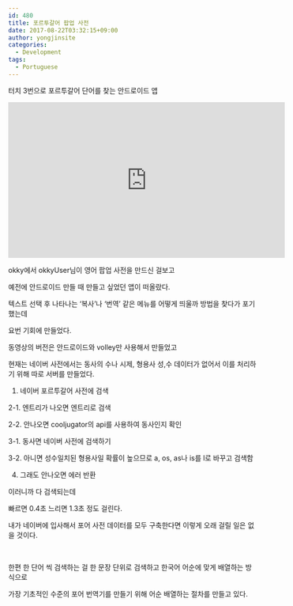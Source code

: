 ```yaml
---
id: 480
title: 포르투갈어 팝업 사전
date: 2017-08-22T03:32:15+09:00
author: yongjinsite
categories:
  - Development
tags:
  - Portuguese
---
```


터치 3번으로 포르투갈어 단어를 찾는 안드로이드 앱

<iframe width="560" height="315" src="https://www.youtube.com/embed/sUHb0sG9rpc" frameborder="0" allow="accelerometer; autoplay; encrypted-media; gyroscope; picture-in-picture" allowfullscreen></iframe>

okky에서 okkyUser님이 영어 팝업 사전을 만드신 걸보고

예전에 안드로이드 만들 때 만들고 싶었던 앱이 떠올랐다.

텍스트 선택 후 나타나는 &#8216;복사&#8217;나 &#8216;번역&#8217; 같은 메뉴를 어떻게 띄울까 방법을 찾다가 포기했는데

요번 기회에 만들었다.

동영상의 버전은 안드로이드와 volley만 사용해서 만들었고

현재는 네이버 사전에서는 동사의 수나 시제, 형용사 성,수 데이터가 없어서 이를 처리하기 위해 따로 서버를 만들었다.

1. 네이버 포르투갈어 사전에 검색

2-1. 엔트리가 나오면 엔트리로 검색

2-2. 안나오면 cooljugator의 api를 사용하여 동사인지 확인

3-1. 동사면 네이버 사전에 검색하기

3-2. 아니면 성수일치된 형용사일 확률이 높으므로 a, os, as나 is를 l로 바꾸고 검색함

4. 그래도 안나오면 에러 반환

이러니까 다 검색되는데

빠르면 0.4초 느리면 1.3초 정도 걸린다.

내가 네이버에 입사해서 포어 사전 데이터를 모두 구축한다면 이렇게 오래 걸릴 일은 없을 것이다.

&nbsp;

한편 한 단어 씩 검색하는 걸 한 문장 단위로 검색하고 한국어 어순에 맞게 배열하는 방식으로

가장 기초적인 수준의 포어 번역기를 만들기 위해 어순 배열하는 절차를 만들고 있다.

&nbsp;

&nbsp;

&nbsp;